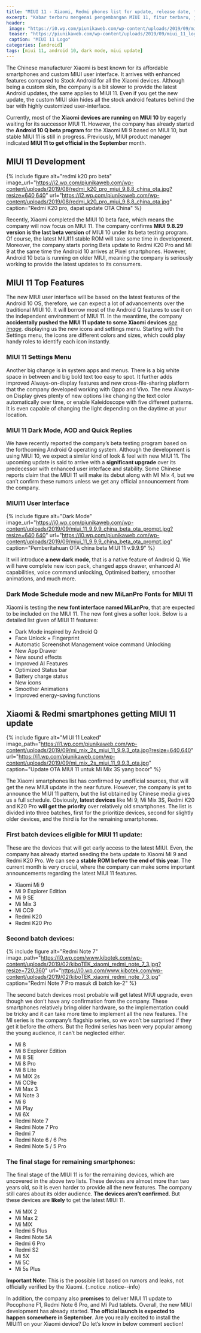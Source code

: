 ```yaml
---
title: "MIUI 11 - Xiaomi, Redmi phones list for update, release date, features and more"
excerpt: "Kabar terbaru mengenai pengembangan MIUI 11, fitur terbaru, jadwal rilis dan ponsel-ponsel Xiaomi yang akan mendapatkan jatah update MIUI 11"
header:
 image: "https://i0.wp.com/piunikaweb.com/wp-content/uploads/2019/09/miui_11_logo_banner.png"
 teaser: "https://piunikaweb.com/wp-content/uploads/2019/09/miui_11_logo_banner.png?resize=410,410"
 caption: "MIUI 11 Logo"
categories: [android]
tags: [miui 11, android 10, dark mode, miui update]
---
```


The Chinese manufacturer Xiaomi is best known for its affordable smartphones and custom MIUI user interface. It arrives with enhanced features compared to Stock Android for all the Xiaomi devices. Although being a custom skin, the company is a bit slower to provide the latest Android updates, the same applies to MIUI 11. Even if you get the new update, the custom MIUI skin hides all the stock android features behind the bar with highly customized user-interface.

Currently, most of the **Xiaomi devices are running on MIUI 10** by eagerly waiting for its successor MIUI 11. However, the company has already started the **Android 10 Q beta program** for the Xiaomi Mi 9 based on MIUI 10, but stable MIUI 11 is still in progress. Previously, MIUI product manager indicated **MIUI 11 to get official in the September** month.

## MIUI 11 Development

{% include figure alt="redmi k20 pro beta" image_url="https://i2.wp.com/piunikaweb.com/wp-content/uploads/2019/08/redmi_k20_pro_miui_9.8.8_china_ota.jpg?resize=640,640" url="https://i2.wp.com/piunikaweb.com/wp-content/uploads/2019/08/redmi_k20_pro_miui_9.8.8_china_ota.jpg" caption="Redmi K20 pro, dapat update OTA China" %}

Recently, Xiaomi completed the MIUI 10 beta face, which means the company will now focus on MIUI 11. The company confirms **MIUI 9.8.29 version is the last beta version** of MIUI 10 under its beta testing program. Of course, the latest MIUI11 stable ROM will take some time in development. Moreover, the company starts poring Beta update to Redmi K20 Pro and Mi 9 at the same time the Android 10 arrives at Pixel smartphones. However, Android 10 beta is running on older MIUI, meaning the company is seriously working to provide the latest updates to its consumers.

## MIUI 11 Top Features

The new MIUI user interface will be based on the latest features of the Android 10 OS, therefore, we can expect a lot of advancements over the traditional MIUI 10. It will borrow most of the Android Q features to use it on the independent environment of MIUI 11. In the meantime, the company **accidentally pushed the MIUI 11 update to some Xiaomi devices** _[see image](https://i0.wp.com/piunikaweb.com/wp-content/uploads/2019/09/mi_mix_2s_miui_11_9.9.3_ota.jpg)._ displaying us the new icons and settings menu. Starting with the Settings menu, the icons are different colors and sizes, which could play handy roles to identify each icon instantly.

### MIUI 11 Settings Menu

Another big change is in system apps and menus. There is a big white space in between and big bold text too easy to spot. It further adds improved Always-on-display features and new cross-file-sharing platform that the company developed working with Oppo and Vivo. The new Always-on Display gives plenty of new options like changing the text color automatically over time, or enable Kaleidoscope with five different patterns. It is even capable of changing the light depending on the daytime at your location.

### MIUI 11 Dark Mode, AOD and Quick Replies

We have recently reported the company’s beta testing program based on the forthcoming Android Q operating system. Although the development is using MIUI 10, we expect a similar kind of look & feel with new MIUI 11. The upcoming update is said to arrive with a **significant upgrade** over its predecessor with enhanced user interface and stability. Some Chinese reports claim that the MIUI 11 will make its debut along with MI Mix 4, but we can’t confirm these rumors unless we get any official announcement from the company.

### MIUI11 User Interface

{% include figure alt="Dark Mode" image_url="https://i0.wp.com/piunikaweb.com/wp-content/uploads/2019/09/miui_11_9.9.9_china_beta_ota_prompt.jpg?resize=640,640" url="https://i0.wp.com/piunikaweb.com/wp-content/uploads/2019/09/miui_11_9.9.9_china_beta_ota_prompt.jpg" caption="Pemberitahuan OTA china beta MIUI 11 v.9.9.9" %}

It will introduce **a new dark mode**, that is a native feature of Android Q. We will have complete new icon pack, changed apps drawer, enhanced AI capabilities, voice command unlocking, Optimised battery, smoother animations, and much more.

### Dark Mode Schedule mode and new MiLanPro Fonts for MIUI 11

Xiaomi is testing the **new font interface named MiLanPro**, that are expected to be included on the MIUI 11. The new font gives a softer look. Below is a detailed list given of MIUI 11 features:

- Dark Mode inspired by Android Q
- Face Unlock + Fingerprint
- Automatic Screenshot Management
voice command Unlocking
- New App Drawer
- New sound effects
- Improved AI Features
- Optimized Status bar
- Battery charge status
- New icons
- Smoother Animations
- Improved energy-saving functions

## Xiaomi & Redmi smartphones getting MIUI 11 update

{% include figure alt="MIUI 11 Leaked" image_path="https://i1.wp.com/piunikaweb.com/wp-content/uploads/2019/09/mi_mix_2s_miui_11_9.9.3_ota.jpg?resize=640,640" url="https://i1.wp.com/piunikaweb.com/wp-content/uploads/2019/09/mi_mix_2s_miui_11_9.9.3_ota.jpg" caption="Update OTA MIUI 11 untuk Mi Mix 3S yang bocor" %}

The Xiaomi smartphones list has confirmed by unofficial sources, that will get the new MIUI update in the near future. However, the company is yet to announce the MIUI 11 pattern, but the list obtained by Chinese media gives us a full schedule. Obviously, **latest devices** like Mi 9, Mi Mix 3S, Redmi K20 and K20 Pro **will get the priority** over relatively old smartphones. The list is divided into three batches, first for the prioritize devices, second for slightly older devices, and the third is for the remaining smartphones.

### First batch devices eligible for MIUI 11 update:

These are the devices that will get early access to the latest MIUI. Even, the company has already started seeding the beta update to Xiaomi Mi 9 and Redmi K20 Pro. We can see a **stable ROM before the end of this year**. The current month is very crucial, where the company can make some important announcements regarding the latest MIUI 11 features.

- Xiaomi Mi 9
- Mi 9 Explorer Edition
- Mi 9 SE
- Mi Mix 3
- Mi CC9
- Redmi K20
- Redmi K20 Pro

### Second batch devices:

{% include figure alt="Redmi Note 7" image_path="https://i0.wp.com/www.kibotek.com/wp-content/uploads/2019/02/kiboTEK_xiaomi_redmi_note_7_3.jpg?resize=720,360" url="https://i0.wp.com/www.kibotek.com/wp-content/uploads/2019/02/kiboTEK_xiaomi_redmi_note_7_3.jpg" caption="Redmi Note 7 Pro masuk di batch ke-2" %}

The second batch devices most probable will get latest MIUI upgrade, even though we don’t have any confirmation from the company. These smartphones relatively bring older hardware, so the implementation could be tricky and it can take more time to implement all the new features. The MI series is the company’s flagship series, so we won’t be surprised if they get it before the others. But the Redmi series has been very popular among the young audience, it can’t be neglected either.

- Mi 8
- Mi 8 Explorer Edition
- Mi 8 SE
- Mi 8 Pro
- Mi 8 Lite
- Mi MIX 2s
- Mi CC9e
- Mi Max 3
- Mi Note 3
- Mi 6
- Mi Play
- Mi 6X
- Redmi Note 7
- Redmi Note 7 Pro
- Redmi 7
- Redmi Note 6 / 6 Pro
- Redmi Note 5 / 5 Pro

### The final stage for remaining smartphones:

The final stage of the MIUI 11 is for the remaining devices, which are uncovered in the above two lists. These devices are almost more than two years old, so it is even harder to provide all the new features. The company still cares about its older audience. **The devices aren’t confirmed**. But these devices are **likely** to get the latest MIUI 11.

- Mi MIX 2
- Mi Max 2
- Mi MIX
- Redmi 5 Plus
- Redmi Note 5A
- Redmi 6 Pro
- Redmi S2
- Mi 5X
- Mi 5C
- Mi 5s Plus

**Important Note:** This is the possible list based on rumors and leaks, not officially verified by the Xiaomi.
{:.notice .notice--info}

In addition, the company also **promises** to deliver MIUI 11 update to Pocophone F1, Redmi Note 6 Pro, and Mi Pad tablets. Overall, the new MIUI development has already started. **The official launch is expected to happen somewhere in September**. Are you really excited to install the MIUI11 on your Xiaomi device? Do let’s know in below comment section!

